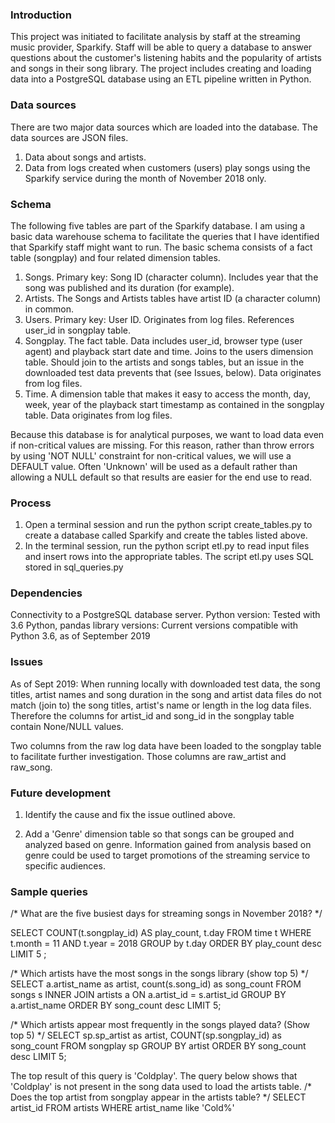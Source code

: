 ### Introduction ###

This project was initiated to facilitate analysis by staff at the streaming music provider, Sparkify. Staff will be able to query a database to answer questions about the customer's listening habits and the popularity of artists and songs in their song library. The project includes creating and loading data into a PostgreSQL database using an ETL pipeline written in Python.


### Data sources ###

There are two major data sources which are loaded into the database. The data sources are JSON files.
1) Data about songs and artists.
2) Data from logs created when customers (users) play songs using the Sparkify service during the month of November 2018 only.

### Schema ###

The following five tables are part of the Sparkify database. I am using a basic data warehouse schema to facilitate the queries that I have identified that Sparkify staff might want to run. The basic schema consists of a fact table (songplay) and four related dimension tables.

1. Songs. Primary key: Song ID (character column). Includes year that the song was published and its duration (for example).
2. Artists. The Songs and Artists tables have artist ID (a character column) in common.
3. Users. Primary key: User ID. Originates from log files. References user_id in songplay table.
4. Songplay. The fact table. Data includes user_id, browser type (user agent) and playback start date and time. Joins to the users dimension table. Should join to the artists and songs tables, but an issue in the downloaded test data prevents that (see Issues, below). Data originates from log files.
5. Time. A dimension table that makes it easy to access the month, day, week, year of the playback start timestamp as contained in the songplay table. Data originates from log files.

Because this database is for analytical purposes, we want to load data even if non-critical values are missing. For this reason, rather than throw errors by using 'NOT NULL' constraint for non-critical values, we will use a DEFAULT value. Often 
'Unknown' will be used as a default rather than allowing a NULL default so that results are easier for the end use to read.

### Process ###

1. Open a terminal session and run the python script create_tables.py to create a database called Sparkify and create the tables listed above.
2. In the terminal session, run the python script etl.py to read input files and insert rows into the appropriate tables. The script etl.py uses SQL stored in sql_queries.py

### Dependencies ###

Connectivity to a PostgreSQL database server.
Python version: Tested with 3.6
Python, pandas library versions: Current versions compatible with Python 3.6, as of September 2019

### Issues ###

As of Sept 2019: When running locally with downloaded test data, the song titles, artist names and song duration in the song and artist data files do not match (join to) the song titles, artist's name or length in the log data files. Therefore the columns for artist_id and song_id in the songplay table contain None/NULL values.

Two columns from the raw log data have been loaded to the songplay table to facilitate further investigation. Those columns are raw_artist and raw_song.

### Future development ###

1. Identify the cause and fix the issue outlined above.

2. Add a 'Genre' dimension table so that songs can be grouped and analyzed based on genre. Information gained from analysis based on genre could be used to target promotions of the streaming service to specific audiences.


### Sample queries ###

/* What are the five busiest days for streaming songs in November 2018? */


SELECT COUNT(t.songplay_id) AS play_count, t.day
FROM time t
WHERE t.month = 11 AND t.year = 2018
GROUP by t.day
ORDER BY play_count desc
LIMIT 5
;


/* Which artists have the most songs in the songs library (show top 5) */
SELECT a.artist_name as artist, count(s.song_id) as song_count
FROM songs s INNER JOIN artists a
ON a.artist_id = s.artist_id
GROUP BY a.artist_name
ORDER BY song_count desc
LIMIT 5;


/* Which artists appear most frequently in the songs played data?  (Show top 5) */
SELECT sp.sp_artist as artist, COUNT(sp.songplay_id) as song_count
FROM songplay sp
GROUP BY artist
ORDER BY song_count desc
LIMIT 5;


The top result of this query is 'Coldplay'.
The query below shows that 'Coldplay' is not present in the song data used to load the artists table.
/* Does the top artist from songplay appear in the artists table? */
SELECT artist_id FROM artists WHERE artist_name like 'Cold%'